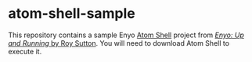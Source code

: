 atom-shell-sample
=================

This repository contains a sample Enyo [Atom Shell](https://github.com/atom/atom-shell) project from [_Enyo: Up and Running_ by Roy Sutton](http://shop.oreilly.com/product/0636920027751.do). You will need to download Atom Shell to execute it.
